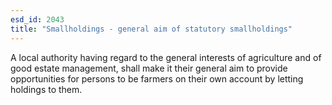 ```yaml
---
esd_id: 2043
title: "Smallholdings - general aim of statutory smallholdings"
---
```


A local authority having regard to the general interests of agriculture and of good estate management, shall make it their general aim to provide opportunities for persons to be farmers on their own account by letting holdings to them.

